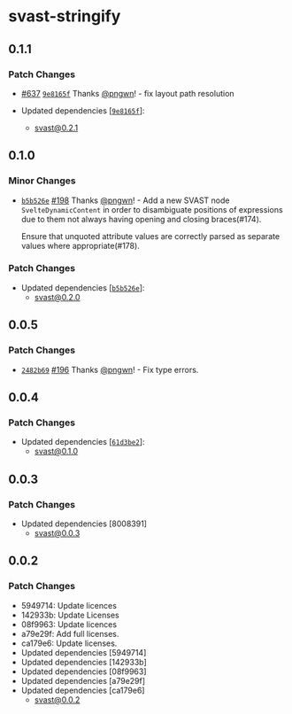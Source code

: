 # svast-stringify

## 0.1.1

### Patch Changes

- [#637](https://github.com/pngwn/MDsveX/pull/637) [`9e8165f`](https://github.com/pngwn/MDsveX/commit/9e8165f981f52ef0b05cbb93335a7ac664d9e50c) Thanks [@pngwn](https://github.com/pngwn)! - fix layout path resolution

- Updated dependencies [[`9e8165f`](https://github.com/pngwn/MDsveX/commit/9e8165f981f52ef0b05cbb93335a7ac664d9e50c)]:
  - svast@0.2.1

## 0.1.0

### Minor Changes

- [`b5b526e`](https://github.com/pngwn/MDsveX/commit/b5b526e1a1e112969e9ea1463eae82aab3c0fec2) [#198](https://github.com/pngwn/MDsveX/pull/198) Thanks [@pngwn](https://github.com/pngwn)! - Add a new SVAST node `SvelteDynamicContent` in order to disambiguate positions of expressions due to them not always having opening and closing braces(#174).

  Ensure that unquoted attribute values are correctly parsed as separate values where appropriate(#178).

### Patch Changes

- Updated dependencies [[`b5b526e`](https://github.com/pngwn/MDsveX/commit/b5b526e1a1e112969e9ea1463eae82aab3c0fec2)]:
  - svast@0.2.0

## 0.0.5

### Patch Changes

- [`2482b69`](https://github.com/pngwn/MDsveX/commit/2482b692b335810aaa42e2ea8957b4b675360866) [#196](https://github.com/pngwn/MDsveX/pull/196) Thanks [@pngwn](https://github.com/pngwn)! - Fix type errors.

## 0.0.4

### Patch Changes

- Updated dependencies [[`61d3be2`](https://github.com/pngwn/MDsveX/commit/61d3be2606c01efb2a786d53eef381a005beced1)]:
  - svast@0.1.0

## 0.0.3

### Patch Changes

- Updated dependencies [8008391]
  - svast@0.0.3

## 0.0.2

### Patch Changes

- 5949714: Update licences
- 142933b: Update Licenses
- 08f9963: Update licences
- a79e29f: Add full licenses.
- ca179e6: Update licenses.
- Updated dependencies [5949714]
- Updated dependencies [142933b]
- Updated dependencies [08f9963]
- Updated dependencies [a79e29f]
- Updated dependencies [ca179e6]
  - svast@0.0.2
